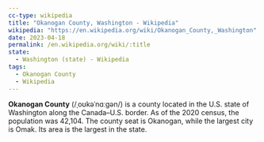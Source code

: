 ```yaml
---
cc-type: wikipedia
title: "Okanogan County, Washington - Wikipedia"
wikipedia: "https://en.wikipedia.org/wiki/Okanogan_County,_Washington"
date: 2023-04-18
permalink: /en.wikipedia.org/wiki/:title
state:
  - Washington (state) - Wikipedia
tags:
  - Okanogan County
  - Wikipedia
---
```

**Okanogan County** (/ˌoʊkəˈnɑːɡən/) is a county located in the U.S. state of Washington along the Canada–U.S. border. As of the 2020 census, the population was 42,104. The county seat is Okanogan, while the largest city is Omak. Its area is the largest in the state.